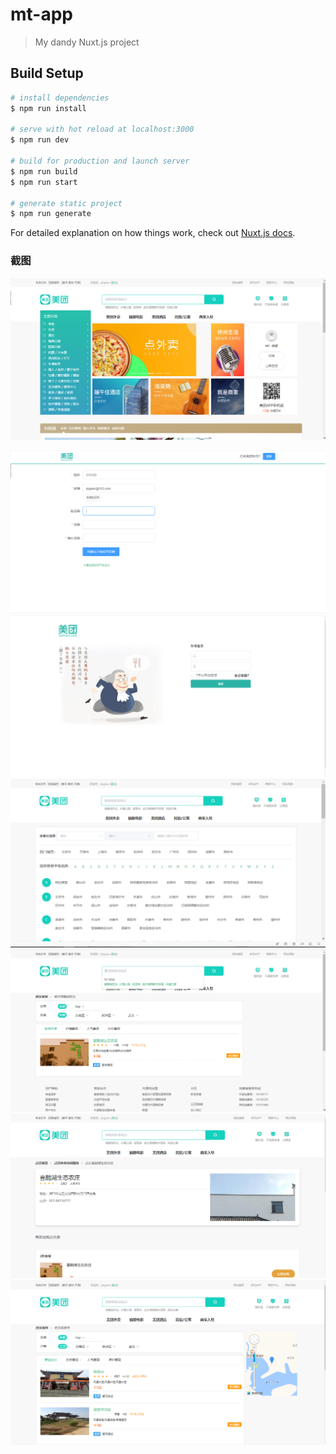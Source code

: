 # mt-app

> My dandy Nuxt.js project

## Build Setup

```bash
# install dependencies
$ npm run install

# serve with hot reload at localhost:3000
$ npm run dev

# build for production and launch server
$ npm run build
$ npm run start

# generate static project
$ npm run generate
```

For detailed explanation on how things work, check out [Nuxt.js docs](https://nuxtjs.org).

### 截图

![在这里插入图片描述](./img/index.png)

![在这里插入图片描述](./img/info1.png)
![在这里插入图片描述](./img/info2.png)
![在这里插入图片描述](./img/info3.png)
![在这里插入图片描述](./img/info4.png)
![在这里插入图片描述](./img/info5.png)
![在这里插入图片描述](./img/info6.png)
